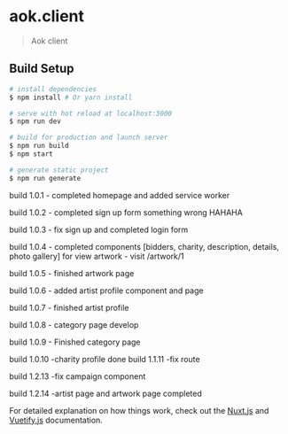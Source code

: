 # aok.client

> Aok client

## Build Setup

``` bash
# install dependencies
$ npm install # Or yarn install

# serve with hot reload at localhost:3000
$ npm run dev

# build for production and launch server
$ npm run build
$ npm start

# generate static project
$ npm run generate
```
build 1.0.1
    - completed homepage and added service worker

build 1.0.2
    - completed sign up form something wrong HAHAHA

build 1.0.3
    - fix sign up and completed login form

build 1.0.4
    - completed components [bidders, charity, description, details, photo gallery] for view artwork
    - visit /artwork/1

build 1.0.5 
    - finished artwork page

build 1.0.6
    - added artist profile component and page

build 1.0.7
    - finished artist profile
    
build 1.0.8
    - category page develop

build 1.0.9
    - Finished category page

build 1.0.10
    -charity profile done
build 1.1.11
    -fix route

build 1.2.13
    -fix campaign component

build 1.2.14
    -artist page and artwork page completed
    
For detailed explanation on how things work, check out the [Nuxt.js](https://github.com/nuxt/nuxt.js) and [Vuetify.js](https://vuetifyjs.com/) documentation.
